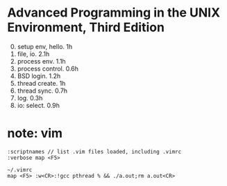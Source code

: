 # Advanced Programming in the UNIX Environment, Third Edition

0. setup env, hello. 1h
1. file, io. 2.1h
2. process env. 1.1h
3. process control. 0.6h
4. BSD login. 1.2h
5. thread create. 1h
6. thread sync. 0.7h
7. log. 0.3h
8. io: select. 0.9h

# note: vim

~~~~
:scriptnames // list .vim files loaded, including .vimrc
:verbose map <F5>

~/.vimrc
map <F5> :w<CR>:!gcc pthread % && ./a.out;rm a.out<CR>
~~~~
